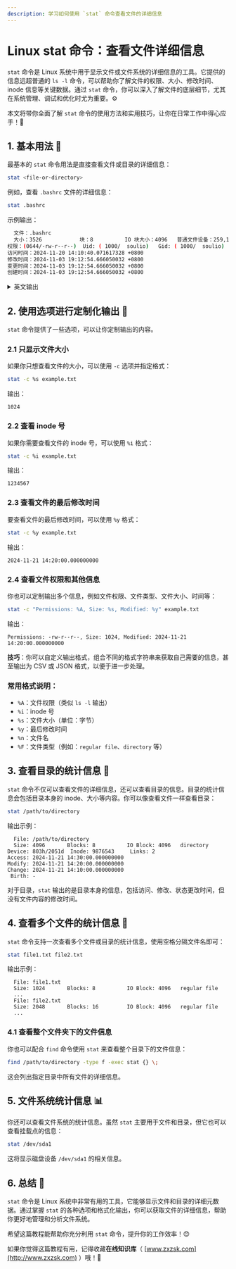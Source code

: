 ```yaml
---
description: 学习如何使用 `stat` 命令查看文件的详细信息  
---
```


# Linux stat 命令：查看文件详细信息

`stat` 命令是 Linux 系统中用于显示文件或文件系统的详细信息的工具。它提供的信息远超普通的 `ls -l` 命令，可以帮助你了解文件的权限、大小、修改时间、 inode 信息等关键数据。通过 `stat` 命令，你可以深入了解文件的底层细节，尤其在系统管理、调试和优化时尤为重要。⚙️

本文将带你全面了解 `stat` 命令的使用方法和实用技巧，让你在日常工作中得心应手！🚀

## 1. 基本用法 📝

最基本的 `stat` 命令用法是直接查看文件或目录的详细信息：

```bash
stat <file-or-directory>
```

例如，查看 `.bashrc` 文件的详细信息：

```bash
stat .bashrc
```

示例输出：

```bash
  文件：.bashrc
  大小：3526            块：8          IO 块大小：4096   普通文件设备：259,11    Inode: 392454      硬链接：1
权限：(0644/-rw-r--r--)  Uid: ( 1000/  soulio)   Gid: ( 1000/  soulio)
访问时间：2024-11-20 14:10:40.071617328 +0800
修改时间：2024-11-03 19:12:54.666050032 +0800
变更时间：2024-11-03 19:12:54.666050032 +0800
创建时间：2024-11-03 19:12:54.666050032 +0800
```


<details>
<summary>英文输出</summary>

```
  File: .bashrc
  Size: 3526            Blocks: 8          IO Block: 4096   regular file
Device: 259,11  Inode: 392454      Links: 1
Access: (0644/-rw-r--r--)  Uid: ( 1000/  soulio)   Gid: ( 1000/  soulio)
Access: 2024-11-20 14:10:40.071617328 +0800
Modify: 2024-11-03 19:12:54.666050032 +0800
Change: 2024-11-03 19:12:54.666050032 +0800
 Birth: 2024-11-03 19:12:54.666050032 +0800
```

输出解释：
- **Size**：文件大小，单位为字节。
- **Blocks**：文件占用的磁盘块数。
- **IO Block**：文件的 I/O 块大小。
- **Device**：文件所在的设备。
- **Inode**：文件的 inode 号。
- **Links**：文件的硬链接数。
- **Access**：文件的最后访问时间。
- **Modify**：文件的最后修改时间。
- **Change**：文件的最后状态更改时间。
- **Birth**：文件的创建时间（并非所有文件系统都支持）。
</details>

## 2. 使用选项进行定制化输出 🎨

`stat` 命令提供了一些选项，可以让你定制输出的内容。

### 2.1 只显示文件大小

如果你只想查看文件的大小，可以使用 `-c` 选项并指定格式：

```bash
stat -c %s example.txt
```

输出：

```
1024
```

### 2.2 查看 inode 号

如果你需要查看文件的 inode 号，可以使用 `%i` 格式：

```bash
stat -c %i example.txt
```

输出：

```
1234567
```

### 2.3 查看文件的最后修改时间

要查看文件的最后修改时间，可以使用 `%y` 格式：

```bash
stat -c %y example.txt
```

输出：

```
2024-11-21 14:20:00.000000000
```

### 2.4 查看文件权限和其他信息

你也可以定制输出多个信息，例如文件权限、文件类型、文件大小、时间等：

```bash
stat -c "Permissions: %A, Size: %s, Modified: %y" example.txt
```

输出：

```
Permissions: -rw-r--r--, Size: 1024, Modified: 2024-11-21 14:20:00.000000000
```

**技巧**：你可以自定义输出格式，组合不同的格式字符串来获取自己需要的信息，甚至输出为 CSV 或 JSON 格式，以便于进一步处理。

### 常用格式说明：
- `%A`：文件权限（类似 `ls -l` 输出）
- `%i`：inode 号
- `%s`：文件大小（单位：字节）
- `%y`：最后修改时间
- `%n`：文件名
- `%F`：文件类型（例如：`regular file`、`directory` 等）

## 3. 查看目录的统计信息 🏁

`stat` 命令不仅可以查看文件的详细信息，还可以查看目录的信息。目录的统计信息会包括目录本身的 inode、大小等内容。你可以像查看文件一样查看目录：

```bash
stat /path/to/directory
```

输出示例：

```
  File: /path/to/directory
  Size: 4096       Blocks: 8          IO Block: 4096   directory
Device: 803h/2051d  Inode: 9876543     Links: 2
Access: 2024-11-21 14:30:00.000000000
Modify: 2024-11-21 14:20:00.000000000
Change: 2024-11-21 14:10:00.000000000
 Birth: -
```

对于目录，`stat` 输出的是目录本身的信息，包括访问、修改、状态更改时间，但没有文件内容的修改时间。

## 4. 查看多个文件的统计信息 📂

`stat` 命令支持一次查看多个文件或目录的统计信息，使用空格分隔文件名即可：

```bash
stat file1.txt file2.txt
```

输出示例：

```
  File: file1.txt
  Size: 1024       Blocks: 8          IO Block: 4096   regular file
  ...
  File: file2.txt
  Size: 2048       Blocks: 16         IO Block: 4096   regular file
  ...
```

### 4.1 查看整个文件夹下的文件信息

你也可以配合 `find` 命令使用 `stat` 来查看整个目录下的文件信息：

```bash
find /path/to/directory -type f -exec stat {} \;
```

这会列出指定目录中所有文件的详细信息。

## 5. 文件系统统计信息 📊

你还可以查看文件系统的统计信息。虽然 `stat` 主要用于文件和目录，但它也可以查看挂载点的信息：

```bash
stat /dev/sda1
```

这将显示磁盘设备 `/dev/sda1` 的相关信息。

## 6. 总结 🌟

`stat` 命令是 Linux 系统中非常有用的工具，它能够显示文件和目录的详细元数据。通过掌握 `stat` 的各种选项和格式化输出，你可以获取文件的详细信息，帮助你更好地管理和分析文件系统。

希望这篇教程能帮助你充分利用 `stat` 命令，提升你的工作效率！😊

如果你觉得这篇教程有用，记得收藏**在线知识库**（ [www.zxzsk.com](http://www.zxzsk.com) ）哦！🎉